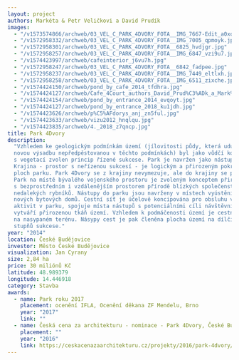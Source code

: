 ```yaml
---
layout: project
authors: Markéta & Petr Veličkovi a David Prudík
images:
  - "/v1573574866/archweb/03_VEL_C_PARK_4DVORY_FOTA__IMG_7667-Edit_a0xquo.jpg"
  - "/v1572958332/archweb/03_VEL_C_PARK_4DVORY_FOTA__IMG_7005_qpmoyk.jpg"
  - "/v1572958301/archweb/03_VEL_C_PARK_4DVORY_FOTA__6825_hvdjgr.jpg"
  - "/v1572958257/archweb/03_VEL_C_PARK_4DVORY_FOTA__IMG_6847_vzi9u7.jpg"
  - "/v1574423997/archweb/cafeinterior_j6vu7h.jpg"
  - "/v1572958247/archweb/03_VEL_C_PARK_4DVORY_FOTA__6842_fadpee.jpg"
  - "/v1572958237/archweb/03_VEL_C_PARK_4DVORY_FOTA__IMG_7449_eltlxh.jpg"
  - "/v1572958258/archweb/03_VEL_C_PARK_4DVORY_FOTA__IMG_6511_zixche.jpg"
  - "/v1574424150/archweb/pond_by_cafe_2014_tfdhra.jpg"
  - "/v1574424127/archweb/Cafe_4Court_authors_David_Prud%C3%ADk_a_Mark%C3%A9ta_a_Petr_Veli%C4%8Dkovi_kfzbrk.jpg"
  - "/v1574424154/archweb/pond_by_entrance_2014_evqoyt.jpg"
  - "/v1574424127/archweb/pond_by_entrance_2018_ku1jdh.jpg"
  - "/v1574423626/archweb/p%C5%AFdorys_anj_zn5ful.jpg"
  - "/v1574423633/archweb/vizu2012_hnqlqu.jpg"
  - "/v1574423835/archweb/4._2018_z7qncp.jpg"
title: Park 4Dvory
description:
  "Vzhledem ke geologickým podmínkám území (jílovitosti půdy, která udusí
  novou výsadbu nepředpěstovanou v těchto podmínkách) byl jako vůdčí koncept práce
  s vegetací zvolen princip řízené sukcese. Park je navržen jako nástup do krajiny.
  Krajina - prostor s neřízenou sukcesí - je logickým a přirozeným pokračováním sukcesních
  ploch parku. Park 4Dvory se z krajiny nevymezuje, ale do krajiny se postupně „noří“.
  Park na místě bývalého vojenského prostoru je zvoleným konceptem přirozeně propojen
  s bezprostředním i vzdálenějším prostorem přírodě blízkých společenstev i ekosystémem
  nedalekých rybníků. Nástupy do parku jsou navrženy v místech vyústění ulic budoucích
  nových bytových domů. Cestní síť je účelově koncipována pro obsluhu všech potřebných
  aktivit v parku, spojuje místa nástupů s potenciálními cíli návštěvníků parku a
  vytváří přirozenou tkáň území. Vzhledem k podmáčenosti území je cestní síť založena
  na nasypaném terénu. Násypy cest je pak členěna plocha území na dílčí plochy jednotlivých
  stupňů sukcese."
year: "2014"
location: České Budějovice
investor: Město České Budějovice
visualization: Jan Cyrany
size: 2,84 ha
price: 30 miliónů Kč
latitude: 48.989379
longitude: 14.446918
category: Stavba
awards:
  - name: Park roku 2017
    placement: ocenění IFLA, Ocenění děkana ZF Mendelu, Brno
    year: "2017"
    link: ""
  - name: Česká cena za architekturu - nominace - Park 4Dvory, České Budějovice
    placement: ""
    year: "2016"
    link: https://ceskacenazaarchitekturu.cz/projekty/2016/park-4dvory/
---
```


